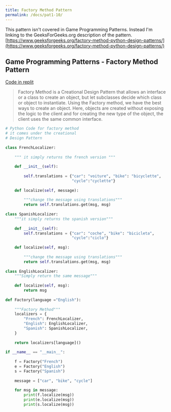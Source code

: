 ```yaml
---
title: Factory Method Pattern
permalink: /docs/pat1-10/
---
```


This pattern isn't covered in Game Programming Patterns. Instead I'm linking to the GeeksForGeeks.org description of the pattern. [https://www.geeksforgeeks.org/factory-method-python-design-patterns/](https://www.geeksforgeeks.org/factory-method-python-design-patterns/)

## Game Programming Patterns - Factory Method Pattern



[Code in replit](https://replit.com/@andyguest/pyFactoryMethod)  

>Factory Method is a Creational Design Pattern that allows an interface or a class to create an object, but let subclasses decide which class or object to instantiate. Using the Factory method, we have the best ways to create an object. Here, objects are created without exposing the logic to the client and for creating the new type of the object, the client uses the same common interface.

```python
# Python Code for factory method  
# it comes under the creational  
# Design Pattern 
  
class FrenchLocalizer: 
  
    """ it simply returns the french version """
  
    def __init__(self): 
  
        self.translations = {"car": "voiture", "bike": "bicyclette", 
                             "cycle":"cyclette"} 
  
    def localize(self, message): 
  
        """change the message using translations"""
        return self.translations.get(msg, msg) 
  
class SpanishLocalizer: 
    """it simply returns the spanish version"""
  
    def __init__(self): 
        self.translations = {"car": "coche", "bike": "bicicleta", 
                             "cycle":"ciclo"} 
  
    def localize(self, msg): 
  
        """change the message using translations"""
        return self.translations.get(msg, msg) 
  
class EnglishLocalizer: 
    """Simply return the same message"""
  
    def localize(self, msg): 
        return msg 
  
def Factory(language ="English"): 
  
    """Factory Method"""
    localizers = { 
        "French": FrenchLocalizer, 
        "English": EnglishLocalizer, 
        "Spanish": SpanishLocalizer, 
    } 
  
    return localizers[language]() 
  
if __name__ == "__main__": 
  
    f = Factory("French") 
    e = Factory("English") 
    s = Factory("Spanish") 
  
    message = ["car", "bike", "cycle"] 
  
    for msg in message: 
        print(f.localize(msg)) 
        print(e.localize(msg)) 
        print(s.localize(msg)) 
```
